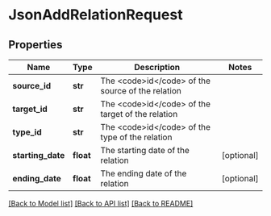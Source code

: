 # JsonAddRelationRequest

## Properties
Name | Type | Description | Notes
------------ | ------------- | ------------- | -------------
**source_id** | **str** | The &lt;code&gt;id&lt;/code&gt; of the source of the relation | 
**target_id** | **str** | The &lt;code&gt;id&lt;/code&gt; of the target of the relation | 
**type_id** | **str** | The &lt;code&gt;id&lt;/code&gt; of the type of the relation | 
**starting_date** | **float** | The starting date of the relation | [optional] 
**ending_date** | **float** | The ending date of the relation | [optional] 

[[Back to Model list]](../README.md#documentation-for-models) [[Back to API list]](../README.md#documentation-for-api-endpoints) [[Back to README]](../README.md)



